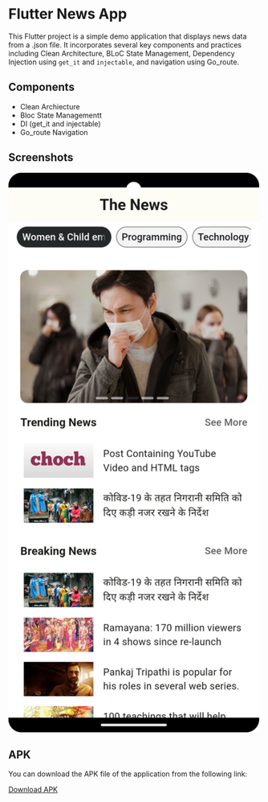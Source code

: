# Flutter News App

This Flutter project is a simple demo application that displays news data from a .json file. It incorporates several key components and practices including Clean Architecture, BLoC State Management, Dependency Injection using `get_it` and `injectable`, and navigation using Go_route.

## Components
* Clean Archiecture
* Bloc State Managementt
* DI (get_it and injectable)
* Go_route Navigation
  

## Screenshots
<img src="https://github.com/KinjalDhamat312/Flutter_news_app/blob/main/screenshoot/image_1.png?raw=true" width="500">

## APK

You can download the APK file of the application from the following link:

[Download APK](https://drive.google.com/file/d/1ckzcL3JTcn88OIY8TCyAYJz5jzorbOkD/view?usp=sharing)



